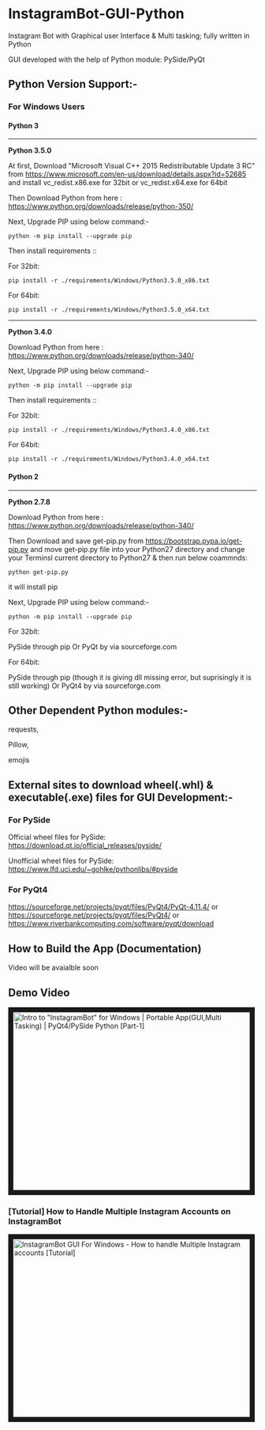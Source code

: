 # InstagramBot-GUI-Python

Instagram Bot with Graphical user Interface &amp; Multi tasking; fully written in Python

GUI developed with the help of Python module: PySide/PyQt



## Python Version Support:-

### For Windows Users

#### Python 3

________________________________

**Python 3.5.0**

At first, Download "Microsoft Visual C++ 2015 Redistributable Update 3 RC" from https://www.microsoft.com/en-us/download/details.aspx?id=52685 and install vc_redist.x86.exe for 32bit or vc_redist.x64.exe for 64bit

Then Download Python from here : https://www.python.org/downloads/release/python-350/

Next, Upgrade PIP using below command:-

`python -m pip install --upgrade pip`

Then install requirements ::

For 32bit: 

`pip install -r ./requirements/Windows/Python3.5.0_x86.txt`

For 64bit:

`pip install -r ./requirements/Windows/Python3.5.0_x64.txt`

________________________________

**Python 3.4.0**

Download Python from here : https://www.python.org/downloads/release/python-340/

Next, Upgrade PIP using below command:-

`python -m pip install --upgrade pip`

Then install requirements ::

For 32bit:

`pip install -r ./requirements/Windows/Python3.4.0_x86.txt`

For 64bit:

`pip install -r ./requirements/Windows/Python3.4.0_x64.txt`


#### Python 2

________________________________

**Python 2.7.8**

Download Python from here : https://www.python.org/downloads/release/python-340/

Then Download and save get-pip.py from https://bootstrap.pypa.io/get-pip.py and move get-pip.py file into your Python27 directory and change your Terminsl current directory to Python27 & then run below coammnds:

`python get-pip.py`

it will install pip 

Next, Upgrade PIP using below command:-

`python -m pip install --upgrade pip`

For 32bit:

PySide through pip Or PyQt by via sourceforge.com

For 64bit:

PySide through pip (though it is giving dll missing error, but suprisingly it is still working) Or PyQt4 by via sourceforge.com

## Other Dependent Python modules:-

requests,

Pillow,

emojis


## External sites to download wheel(.whl) & executable(.exe) files for GUI Development:-

### For PySide

Official wheel files for PySide:
https://download.qt.io/official_releases/pyside/

Unofficial wheel files for PySide:
https://www.lfd.uci.edu/~gohlke/pythonlibs/#pyside

### For PyQt4

https://sourceforge.net/projects/pyqt/files/PyQt4/PyQt-4.11.4/
or
https://sourceforge.net/projects/pyqt/files/PyQt4/
or
https://www.riverbankcomputing.com/software/pyqt/download


## How to Build the App (Documentation)

Video will be avaialble soon


## Demo Video

<a href="http://www.youtube.com/watch?feature=player_embedded&v=6HdsJ54bfoE" target="_blank"><img src="http://img.youtube.com/vi/6HdsJ54bfoE/0.jpg" 
alt='Intro to "InstagramBot" for Windows | Portable App(GUI,Multi Tasking) | PyQt4/PySide Python [Part-1]' width="480" height="360" border="10" /></a>

### [Tutorial] How to Handle Multiple Instagram Accounts on InstagramBot
<a href="http://www.youtube.com/watch?feature=player_embedded&v=XCvXpeTSxpU" target="_blank"><img src="http://img.youtube.com/vi/XCvXpeTSxpU/0.jpg" 
alt="InstagramBot GUI For Windows - How to handle Multiple Instagram accounts [Tutorial]" width="480" height="360" border="10" /></a>

